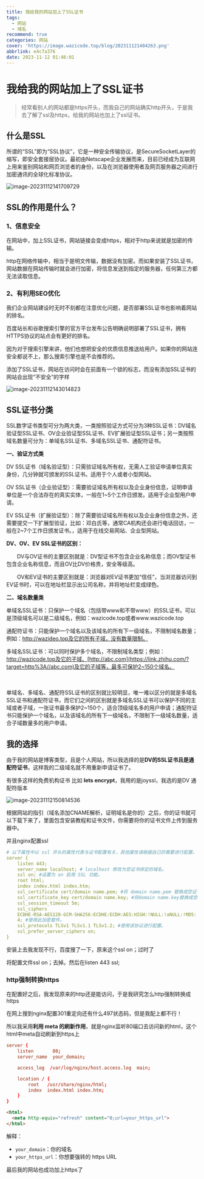 ```yaml
---
title: 我给我的网站加上了SSL证书
tags:
  - 网站
  - 域名
recommend: true
categories: 网站
cover: 'https://image.wazicode.top/blog/202311121404263.png'
abbrlink: e4c7a376
date: 2023-11-12 01:46:01
---
```


# 我给我的网站加上了SSL证书

> 经常看别人的网站都是https开头，而我自己的网站确实http开头，于是我去了解了ssl及https，给我的网站也加上了ssl证书。

## 什么是SSL

所谓的“SSL”即为“SSL协议”，它是一种安全传输协议，是SecureSocketLayer的缩写，即安全套接层协议。最初由Netscape企业发展而来，目前已经成为互联网上用来鉴别网站和网页浏览者的身份，以及在浏览器使用者及网页服务器之间进行加密通讯的全球化标准协议。



![image-20231112141709729](https://image.wazicode.top/blog/202311121417807.png)



## SSL的作用是什么？

### 1、信息安全

在网站中，加上SSL证书，网站链接会变成https，相对于http来说就是加密的传输。

http在网络传输中，相当于是明文传输，数据没有加密。而如果安装了SSL证书，网站数据在网站传输时就会进行加密，将信息发送到指定的服务器，任何第三方都无法读取信息。

### 2、有利用SEO优化

我们企业网站建设时无时不刻都在注意优化问题，是否部署SSL证书也影响着网站的排名。

百度站长和谷歌搜索引擎的官方平台发布公告明确说明部署了SSL证书，拥有HTTPS协议的站点会有更好的排名。

因为对于搜索引擎来讲，他们也想把安全的优质信息推送给用户。如果你的网站连安全都说不上，那么搜索引擎也是不会推荐的。



添加了SSL证书，网站在访问时会在前面有一个锁的标志，而没有添加SSL证书的网站会出现“不安全”的字样

![image-20231112143014823](https://image.wazicode.top/blog/202311121430865.png)

## SSL证书分类

SSL数字证书类型可分为两大类，一类按照验证方式可分为3种SSL证书：DV域名验证型SSL证书、OV企业验证型SSL证书、EV扩展验证型SSL证书；另一类按照域名数量可分为：单域名SSL证书、多域名SSL证书、通配符证书。

**一、验证方式类**

DV SSL证书（域名验证型）：只需验证域名所有权，无需人工验证申请单位真实身份，几分钟就可颁发的SSL证书。适用于个人或者小型网站。



OV SSL证书（企业验证型）：需要验证域名所有权以及企业身份信息，证明申请单位是一个合法存在的真实实体，一般在1~5个工作日颁发。适用于企业型用户申请。



EV SSL证书（扩展验证型）：除了需要验证域名所有权以及企业身份信息之外，还需要提交一下扩展型验证，比如：邓白氏等，通常CA机构还会进行电话回访，一般在2~7个工作日颁发证书。，适用于在线交易网站、企业型网站。



**DV、OV、EV SSL证书的区别：**

　　DV与OV证书的主要区别就是：DV型证书不包含企业名称信息；而OV型证书包含企业名称信息，而且OV比DV价格贵，安全等级高。

　　OV和EV证书的主要区别就是：浏览器对EV证书更加“信任”，当浏览器访问到EV证书时，可以在地址栏显示出公司名称，并将地址栏变成绿色。



**二、域名数量类**

单域名SSL证书：只保护一个域名（包括带www和不带www）的SSL证书，可以是顶级域名可以是二级域名，例如：wazicode.top或者www.wazicode.top



通配符证书：只能保护一个域名以及该域名的所有下一级域名，不限制域名数量；例如：http://wazideo.top及它的所有子域，没有数量限制。



多域名SSL证书：可以同时保护多个域名，不限制域名类型；例如：http://wazicode.top及它的子域、[http://abc.com](https://link.zhihu.com/?target=http%3A//abc.com)及它的子域等，最多可保护2~150个域名。

　　

单域名、多域名、通配符SSL证书的区别就比较明显，唯一难以区分的就是多域名SSL证书和通配符证书，而它们之间的区别就是多域名SSL证书可以保护不同的主域或者子域，一张证书最多保护2~150个，适合顶级域名多的用户申请；通配符证书只能保护一个域名，以及该域名的所有下一级域名，不限制下一级域名数量，适合子域数量多的用户申请。



## 我的选择

由于我的网站是博客类型，且是个人网站，所以我选择的是**DV的SSL证书且是通配符证书**，这样我的二级域名就不用重新申请证书了。



有很多这样的免费机构证书 比如 **lets encrypt**，我用的是joyssl，我选的是DV 通配符版本

![image-20231112150814536](https://image.wazicode.top/blog/202311121508646.png)



根据网站的指引（域名添加CNAME解析，证明域名是你的）之后，你的证书就可以下载下来了，里面包含安装教程和证书文件，你需要将你的证书文件上传到服务器中。

并且nginx配置ssl

```yml
# 以下属性中以 ssl 开头的属性代表与证书配置有关，其他属性请根据自己的需要进行配置。
server {
    listen 443;
    server_name localhost; # localhost 修改为您证书绑定的域名。
    ssl on; #设置为 on 启用 SSL 功能。
    root html;
    index index.html index.htm;
    ssl_certificate cert/domain name.pem; #将 domain name.pem 替换成您证书的文件名。
    ssl_certificate_key cert/domain name.key; #将domain name.key替换成您证书的密钥文件名。
    ssl_session_timeout 5m;
    ssl_ciphers
    ECDHE-RSA-AES128-GCM-SHA256:ECDHE:ECDH:AES:HIGH:!NULL:!aNULL:!MD5:!ADH:!RC
    4; #使用此加密套件。
    ssl_protocols TLSv1 TLSv1.1 TLSv1.2; #使用该协议进行配置。
    ssl_prefer_server_ciphers on;
}
```

安装上去我发现不行，百度搜了一下，原来这个ssl on；过时了

将配置文件ssl on；去掉。然后在listen 443 ssl;

### http强制转换https

在配置好之后，我发现原来的http还是能访问，于是我研究怎么http强制转换成https

在网上搜到nginx配置301重定向还有什么497状态码，但是我配上都不行！

所以我采用**利用 meta 的刷新作用**，就是nginx监听80端口去访问新的html，这个html中meta自动刷新到https上

```conf
server {
    listen       80;
    server_name  your_domain;

    access_log  /var/log/nginx/host.access.log  main;

    location / {
        root   /usr/share/nginx/html;
        index  index.html index.htm;
    }
}
```

```html
<html>
  <meta http-equiv="refresh" content="0;url=your_https_url">
</html>
```

解释：

- `your_domain`：你的域名
- `your_https_url`：你想要强转的 https URL

最后我的网站也成功加上https了

